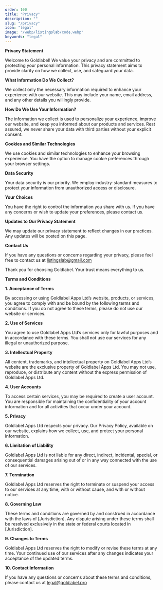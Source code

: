 ```yaml
---
order: 100
title: "Privacy"
description: ""
slug: "/privacy"
icon: "legal"
image: "/webp/listingslab/code.webp"
keywords: "legal"
---
```



**Privacy Statement**

Welcome to Goldlabel! We value your privacy and are committed to protecting your personal information. This privacy statement aims to provide clarity on how we collect, use, and safeguard your data.

**What Information Do We Collect?**

We collect only the necessary information required to enhance your experience with our website. This may include your name, email address, and any other details you willingly provide.

**How Do We Use Your Information?**

The information we collect is used to personalize your experience, improve our website, and keep you informed about our products and services. Rest assured, we never share your data with third parties without your explicit consent.

**Cookies and Similar Technologies**

We use cookies and similar technologies to enhance your browsing experience. You have the option to manage cookie preferences through your browser settings.

**Data Security**

Your data security is our priority. We employ industry-standard measures to protect your information from unauthorized access or disclosure.

**Your Choices**

You have the right to control the information you share with us. If you have any concerns or wish to update your preferences, please contact us.

**Updates to Our Privacy Statement**

We may update our privacy statement to reflect changes in our practices. Any updates will be posted on this page.

**Contact Us**

If you have any questions or concerns regarding your privacy, please feel free to contact us at listingslab@gmail.com

Thank you for choosing Goldlabel. Your trust means everything to us.


**Terms and Conditions**

**1. Acceptance of Terms**

By accessing or using Goldlabel Apps Ltd’s website, products, or services, you agree to comply with and be bound by the following terms and conditions. If you do not agree to these terms, please do not use our website or services.

**2. Use of Services**

You agree to use Goldlabel Apps Ltd’s services only for lawful purposes and in accordance with these terms. You shall not use our services for any illegal or unauthorized purpose.

**3. Intellectual Property**

All content, trademarks, and intellectual property on Goldlabel Apps Ltd’s website are the exclusive property of Goldlabel Apps Ltd. You may not use, reproduce, or distribute any content without the express permission of Goldlabel Apps Ltd.

**4. User Accounts**

To access certain services, you may be required to create a user account. You are responsible for maintaining the confidentiality of your account information and for all activities that occur under your account.

**5. Privacy**

Goldlabel Apps Ltd respects your privacy. Our Privacy Policy, available on our website, explains how we collect, use, and protect your personal information.

**6. Limitation of Liability**

Goldlabel Apps Ltd is not liable for any direct, indirect, incidental, special, or consequential damages arising out of or in any way connected with the use of our services.

**7. Termination**

Goldlabel Apps Ltd reserves the right to terminate or suspend your access to our services at any time, with or without cause, and with or without notice.

**8. Governing Law**

These terms and conditions are governed by and construed in accordance with the laws of [Jurisdiction]. Any dispute arising under these terms shall be resolved exclusively in the state or federal courts located in [Jurisdiction].

**9. Changes to Terms**

Goldlabel Apps Ltd reserves the right to modify or revise these terms at any time. Your continued use of our services after any changes indicates your acceptance of the updated terms.

**10. Contact Information**

If you have any questions or concerns about these terms and conditions, please contact us at legal@goldlabel.pro